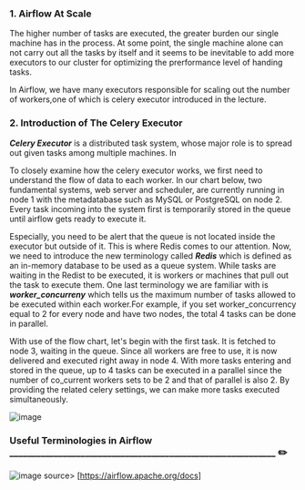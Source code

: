 

### 1. Airflow At Scale

The higher number of tasks are executed, the greater burden our single machine has in the process. At some point, the single machine alone can not carry out all the tasks 
by itself and it seems to be inevitable to add more executors to our cluster for optimizing the prerformance level of handing tasks. 

In Airflow, we have many executors responsible for scaling out the number of workers,one of which is celery executor introduced in the lecture.


### 2. Introduction of The Celery Executor

**_Celery Executor_** is a distributed task system, whose major role is to spread out given tasks among multiple machines. In

To closely examine how the celery executor works, we first need to understand the flow of data to each worker.  In our chart below,  two fundamental systems, web server and scheduler, 
are currently running in node 1 with the metadatabase such as MySQL or PostgreSQL on node 2. Every task incoming into the system first is temporarily stored in the queue until airflow gets ready to execute it.  

Especially, you need to be alert that the queue is not located inside the executor but outside of it.  This is where Redis comes to our attention.  Now, we need to introduce the new terminology called **_Redis_** which is defined as an in-memory database to be used as a queue system.  While tasks are waiting in the Redist to be executed, it is workers or machines that pull out the task to execute them.  One last terminology we are familiar with is  **_worker_concurreny_** which tells us the maximum number of tasks allowed to be executed within each worker.For example, if you set worker_concurrency equal to 2 for every node and have two nodes, the total 4 tasks can be done in parallel.


With use of the flow chart, let's begin with the first task. It is fetched to node 3, waiting in the queue. Since all workers are free to use, it is now delivered and executed right away in node 4. With more tasks entering and stored in the queue, up to 4 tasks can be executed in a parallel since 
the number of co_current workers sets to be 2 and that of parallel is also 2. By providing the related celery settings, we can make more
tasks executed simultaneously. 



![image](https://user-images.githubusercontent.com/53164959/101950947-7fcee500-3c39-11eb-8cd2-4d0bb0f7de1d.png)




### Useful Terminologies in Airflow ____________________________________________________________ :pencil2:
![image](https://user-images.githubusercontent.com/53164959/109797501-ea9e2400-7c5c-11eb-8955-1fa6a3a05194.png)
source> [https://airflow.apache.org/docs]




